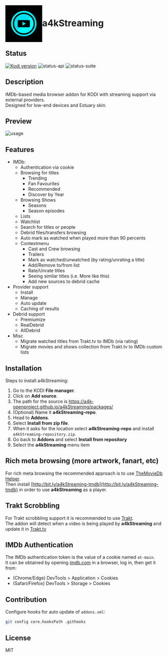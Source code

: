 <img align="left" width="115px" height="115px" src="icon.png">

# a4kStreaming

<br/>

## Status
[![Kodi version](https://img.shields.io/badge/kodi%20versions-19--20-blue)](https://kodi.tv/) ![status-api](https://github.com/a4k-openproject/a4kStreaming/workflows/API/badge.svg) ![status-suite](https://github.com/a4k-openproject/a4kStreaming/workflows/Suite/badge.svg)

## Description

IMDb-based media browser addon for KODI with streaming support via external providers.
<br/>
Designed for low-end devices and Estuary skin.

## Preview
![usage](https://media.giphy.com/media/IdUqHVT9dxgZ5YEObr/source.gif)

## Features
  * IMDb:
    * Authentication via cookie
    * Browsing for titles
      * Trending
      * Fan Favourites
      * Recommended
      * Discover by Year
    * Browsing Shows
      * Seasons
      * Season episodes
    * Lists
    * Watchlist
    * Search for titles or people
    * Debrid files/transfers browsing
    * Auto mark as watched when played more than 90 percents
    * Contextmenu
      * Cast and Crew browsing
      * Trailers
      * Mark as watched/unwatched (by rating/unrating a title)
      * Add/Remove to/from list
      * Rate/Unrate titles
      * Seeing similar titles (i.e. More like this)
      * Add new sources to debrid cache
  * Provider support
    * Install
    * Manage
    * Auto update
    * Caching of results
  * Debrid support
    * Premiumize
    * RealDebrid
    * AllDebrid
  * Misc
    * Migrate watched titles from Trakt.tv to IMDb (via rating)
    * Migrate movies and shows collection from Trakt.tv to IMDb custom lists

## Installation

Steps to install a4kStreaming:
1. Go to the KODI **File manager**.
2. Click on **Add source**.
3. The path for the source is https://a4k-openproject.github.io/a4kStreaming/packages/
4. (Optional) Name it **a4kStreaming-repo**.
5. Head to **Addons**.
6. Select **Install from zip file**.
7. When it asks for the location select **a4kStreaming-repo** and install `a4kStreaming-repository.zip`.
8. Go back to **Addons** and select **Install from repository**
9. Select the **a4kStreaming** menu item

## Rich meta browsing (more artwork, fanart, etc)

For rich meta browsing the recommended approach is to use [TheMovieDb Helper](https://kodi.wiki/view/Add-on:TheMovieDb_Helper).
<br/>
Then install [http://bit.ly/a4kStreaming-tmdb](http://bit.ly/a4kStreaming-tmdb) in order to use **a4kStreaming** as a player.

## Trakt Scrobbling

For Trakt scrobbling support it is recommended to use [Trakt](https://kodi.tv/addon/program-add-ons-scripts/trakt).
<br/>
The addon will detect when a video is being played by **a4kStreaming** and update it in [Trakt.tv](https://trakt.tv)

## IMDb Authentication

The IMDb authentication token is the value of a cookie named `at-main`.
</br>
It can be obtained by opening [imdb.com](https://www.imdb.com) in a browser, log in, then get it from:
* (Chrome/Edge) DevTools > Application > Cookies
* (Safari/Firefox) DevTools > Storage > Cookies

## Contribution

Configure hooks for auto update of `addons.xml`:
```sh
git config core.hooksPath .githooks
```
## License

MIT
